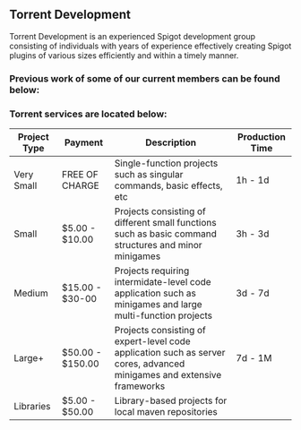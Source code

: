 ## Torrent Development

Torrent Development is an experienced Spigot development group consisting of individuals with years of experience effectively creating Spigot plugins of various sizes efficiently and within a timely manner.

### Previous work of some of our current members can be found below:

### Torrent services are located below:

| Project Type | Payment |          Description          | Production Time |
|--------------|---------|-------------------------------|-----------------|
| Very Small | FREE OF CHARGE | Single-function projects such as singular commands, basic effects, etc | 1h - 1d | 
| Small | $5.00 - $10.00 | Projects consisting of different small functions such as basic command structures and minor minigames| 3h - 3d |
| Medium | $15.00 - $30-00 | Projects requiring intermidate-level code application such as minigames and large multi-function projects | 3d - 7d | 
| Large+ | $50.00 - $150.00 | Projects consisting of expert-level code application such as server cores, advanced minigames and extensive frameworks | 7d - 1M |
| Libraries | $5.00 - $50.00 | Library-based projects for local maven repositories



